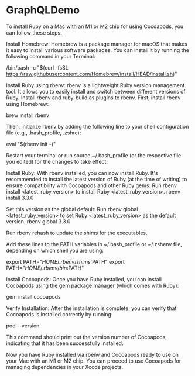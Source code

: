 # GraphQLDemo

To install Ruby on a Mac with an M1 or M2 chip for using Cocoapods, you can follow these steps:

Install Homebrew: Homebrew is a package manager for macOS that makes it easy to install various software packages. You can install it by running the following command in your Terminal:

/bin/bash -c "$(curl -fsSL https://raw.githubusercontent.com/Homebrew/install/HEAD/install.sh)"

Install Ruby using rbenv: rbenv is a lightweight Ruby version management tool. It allows you to easily install and switch between different versions of Ruby. Install rbenv and ruby-build as plugins to rbenv. First, install rbenv using Homebrew:

brew install rbenv

Then, initialize rbenv by adding the following line to your shell configuration file (e.g., .bash_profile, .zshrc):

eval "$(rbenv init -)"

Restart your terminal or run source ~/.bash_profile (or the respective file you edited) for the changes to take effect.

Install Ruby: With rbenv installed, you can now install Ruby. It's recommended to install the latest version of Ruby (at the time of writing) to ensure compatibility with Cocoapods and other Ruby gems:
Run rbenv install <latest_ruby_version> to install Ruby <latest_ruby_version>.
rbenv install 3.3.0

Set this version as the global default:
Run rbenv global <latest_ruby_version> to set Ruby <latest_ruby_version> as the default version.
rbenv global 3.3.0

Run rbenv rehash to update the shims for the executables.

Add these lines to the PATH variables in ~/.bash_profile or ~/.zshenv file, depending on
which shell you are using:

export PATH="$HOME/.rbenv/shims:$PATH"
export PATH="$HOME/.rbenv/bin:$PATH"

Install Cocoapods: Once you have Ruby installed, you can install Cocoapods using the gem package manager (which comes with Ruby):

gem install cocoapods

Verify Installation: After the installation is complete, you can verify that Cocoapods is installed correctly by running:

pod --version

This command should print out the version number of Cocoapods, indicating that it has been successfully installed.

Now you have Ruby installed via rbenv and Cocoapods ready to use on your Mac with an M1 or M2 chip. You can proceed to use Cocoapods for managing dependencies in your Xcode projects.
